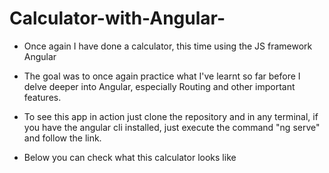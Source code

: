 # Calculator-with-Angular-
* Once again I have done a calculator, this time using the JS framework Angular
* The goal was to once again practice what I've learnt so far before I delve deeper into Angular, especially Routing and other important features.
* To see this app in action just clone the repository and in any terminal, if you have the angular cli installed, just execute the command "ng serve" and follow the link.

* Below you can check what this calculator looks like
